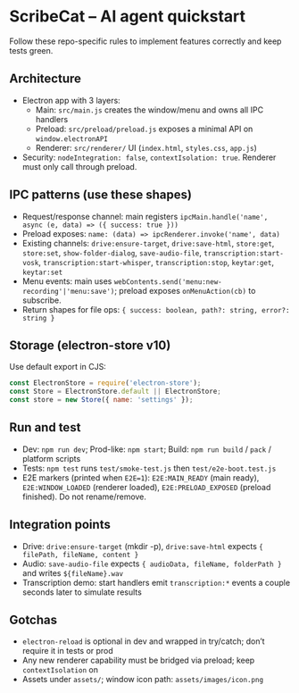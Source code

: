 # ScribeCat – AI agent quickstart

Follow these repo-specific rules to implement features correctly and keep tests green.

## Architecture
- Electron app with 3 layers:
  - Main: `src/main.js` creates the window/menu and owns all IPC handlers
  - Preload: `src/preload/preload.js` exposes a minimal API on `window.electronAPI`
  - Renderer: `src/renderer/` UI (`index.html`, `styles.css`, `app.js`)
- Security: `nodeIntegration: false`, `contextIsolation: true`. Renderer must only call through preload.

## IPC patterns (use these shapes)
- Request/response channel: main registers `ipcMain.handle('name', async (e, data) => ({ success: true }))`
- Preload exposes: `name: (data) => ipcRenderer.invoke('name', data)`
- Existing channels: `drive:ensure-target`, `drive:save-html`, `store:get`, `store:set`, `show-folder-dialog`, `save-audio-file`, `transcription:start-vosk`, `transcription:start-whisper`, `transcription:stop`, `keytar:get`, `keytar:set`
- Menu events: main uses `webContents.send('menu:new-recording'|'menu:save')`; preload exposes `onMenuAction(cb)` to subscribe.
- Return shapes for file ops: `{ success: boolean, path?: string, error?: string }`

## Storage (electron-store v10)
Use default export in CJS:
```js
const ElectronStore = require('electron-store');
const Store = ElectronStore.default || ElectronStore;
const store = new Store({ name: 'settings' });
```

## Run and test
- Dev: `npm run dev`; Prod-like: `npm start`; Build: `npm run build` / `pack` / platform scripts
- Tests: `npm test` runs `test/smoke-test.js` then `test/e2e-boot.test.js`
- E2E markers (printed when `E2E=1`): `E2E:MAIN_READY` (main ready), `E2E:WINDOW_LOADED` (renderer loaded), `E2E:PRELOAD_EXPOSED` (preload finished). Do not rename/remove.

## Integration points
- Drive: `drive:ensure-target` (mkdir -p), `drive:save-html` expects `{ filePath, fileName, content }`
- Audio: `save-audio-file` expects `{ audioData, fileName, folderPath }` and writes `${fileName}.wav`
- Transcription demo: start handlers emit `transcription:*` events a couple seconds later to simulate results

## Gotchas
- `electron-reload` is optional in dev and wrapped in try/catch; don’t require it in tests or prod
- Any new renderer capability must be bridged via preload; keep `contextIsolation` on
- Assets under `assets/`; window icon path: `assets/images/icon.png`
